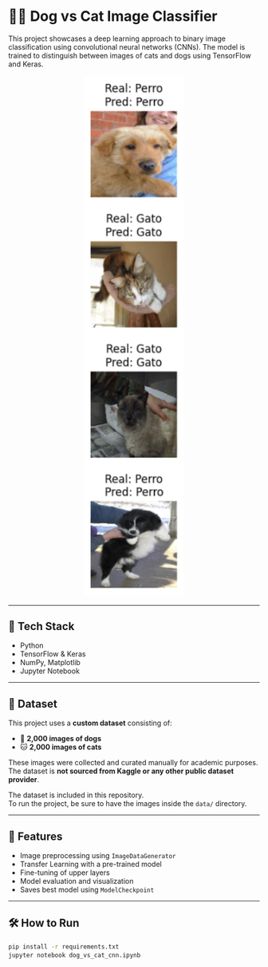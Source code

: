 # 🐶🐱 Dog vs Cat Image Classifier

This project showcases a deep learning approach to binary image classification using convolutional neural networks (CNNs). The model is trained to distinguish between images of cats and dogs using TensorFlow and Keras.

<p align="center">
  <img src="images/example.png" alt="Example Result" width="200"/>
</p>

---

## 🧠 Tech Stack

- Python
- TensorFlow & Keras
- NumPy, Matplotlib
- Jupyter Notebook

---

## 📂 Dataset

This project uses a **custom dataset** consisting of:

- 🐶 **2,000 images of dogs**
- 🐱 **2,000 images of cats**

These images were collected and curated manually for academic purposes. The dataset is **not sourced from Kaggle or any other public dataset provider**.

The dataset is  included in this repository.  
To run the project, be sure to have the images inside the `data/` directory.

---

## 🚀 Features

- Image preprocessing using `ImageDataGenerator`
- Transfer Learning with a pre-trained model
- Fine-tuning of upper layers
- Model evaluation and visualization
- Saves best model using `ModelCheckpoint`

---

## 🛠️ How to Run

```bash
pip install -r requirements.txt
jupyter notebook dog_vs_cat_cnn.ipynb
